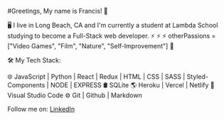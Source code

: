 
#Greetings, My name is Francis! 👋

🖥 I live in Long Beach, CA and I'm currently a student at Lambda School studying to become a Full-Stack web developer. ⚡ ⚡ ⚡ otherPassions = ["Video Games", "Film", "Nature", "Self-Improvement"] 🌱

🛠 My Tech Stack:

🌐 JavaScript | Python | React | Redux | HTML | CSS | SASS | Styled-Components | NODE | EXPRESS 🛢 SQLite 🌎 Heroku | Vercel | Netlify 🔧 Visual Studio Code ⚙️ Git | Github | Markdown

Follow me on: [LinkedIn](https://www.linkedin.com/in/francisbonacic)

